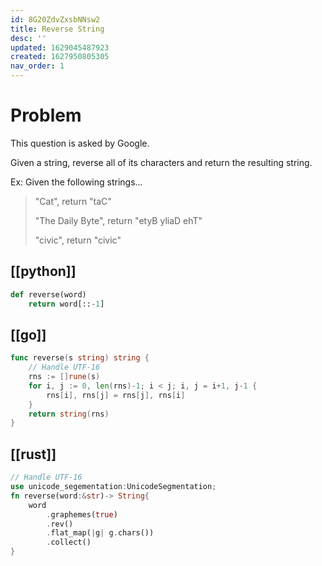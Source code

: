 ```yaml
---
id: 8G20ZdvZxsbNNsw2
title: Reverse String
desc: ''
updated: 1629045487923
created: 1627950805305
nav_order: 1
---
```


# Problem

This question is asked by Google.

Given a string, reverse all of its characters and return the resulting string.

Ex: Given the following strings...

> "Cat", return "taC"
>
> "The Daily Byte", return "etyB yliaD ehT"
>
> "civic", return "civic"

## [[python]]

```python
def reverse(word)
    return word[::-1]
```

## [[go]]

```go
func reverse(s string) string {
    // Handle UTF-16
    rns := []rune(s)
    for i, j := 0, len(rns)-1; i < j; i, j = i+1, j-1 {
        rns[i], rns[j] = rns[j], rns[i]
    }
    return string(rns)
}
```

## [[rust]]
```rust
// Handle UTF-16
use unicode_segementation:UnicodeSegmentation;
fn reverse(word:&str)-> String{
    word
        .graphemes(true)
        .rev()
        .flat_map(|g| g.chars())
        .collect()
}
```

